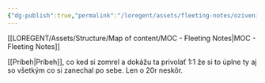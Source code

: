 ```yaml
---
{"dg-publish":true,"permalink":"/loregent/assets/fleeting-notes/ozivenie-cloveka-ktory-zomrel-pribeh/"}
---
```



[[LOREGENT/Assets/Structure/Map of content/MOC - Fleeting Notes\|MOC - Fleeting Notes]]

[[Príbeh\|Príbeh]], co ked si zomrel a dokážu ta privolať 1:1 že si to úplne ty aj so všetkým co si zanechal po sebe. Len o 20r neskôr.
